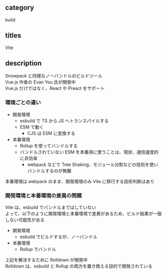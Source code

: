 ## category

build

## titles

Vite

## description

Snowpack と同様なノーバンドルのビルドツール  
Vue.js 作者の Evan You 氏が開発中  
Vue.js だけではなく、React や Preact をサポート

### 環境ごとの違い

- 開発環境
  - esbuild で TS から JS へトランスパイルする
  - ESM で動く
    - CJS は ESM に変換する
- 本番環境
  - Rollup を使ってバンドルする
  - バンドルされていない ESM を本番用に使うことは、現状、通信速度的に非効率
    - webpack などで Tree Shaking、モジュール分割などの技術を使いバンドルするのが無難

本番環境は webpack のまま、開発環境のみ Vite に移行する技術判断はあり

### 開発環境と本番環境の差異の問題

Vite は、esbuild でバンドルまではしていない  
よって、以下のように開発環境と本番環境で差異があるため、ビルド結果が一致しない可能性がある

- 開発環境
  - esbuild でビルドするが、ノーバンドル
- 本番環境
  - Rollup でバンドル

上記を解決するために Rolldown が開発中  
Rolldown は、esbuild と Rollup の両方を置き換える目的で開発されている
